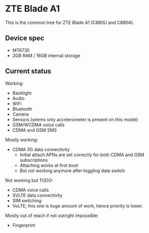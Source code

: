 # ZTE Blade A1

This is the common tree for ZTE Blade A1 (C880U and C880A).


## Device spec

* MT6735
* 2GB RAM / 16GB internal storage


## Current status

Working:

* Backlight
* Audio
* WiFi
* Bluetooth
* Camera
* Sensors (seems only accelerometer is present on this model)
* GSM/WCDMA voice calls
* CDMA and GSM SMS

Mostly working:

* CDMA 3G data connectivity
    - Initial attach APNs are set correctly for both CDMA and GSM subscriptions
    - Attaching works at first boot
    - But not working anymore after toggling data switch

Not working but TODO:

* CDMA voice calls
* SVLTE data connectivity
* SIM switching
* VoLTE; this one is *huge* amount of work, hence priority is lower.

Mostly out of reach if not outright impossible:

* Fingerprint
